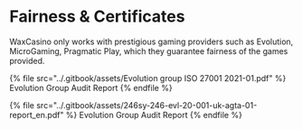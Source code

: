 # Fairness & Certificates

WaxCasino only works with prestigious gaming providers such as Evolution, MicroGaming, Pragmatic Play, which they guarantee fairness of the games provided.&#x20;

&#x20;

{% file src="../.gitbook/assets/Evolution group ISO 27001 2021-01.pdf" %}
Evolution Group Audit Report
{% endfile %}

{% file src="../.gitbook/assets/246sy-246-evl-20-001-uk-agta-01-report_en.pdf" %}
Evolution Group Audit Report
{% endfile %}
